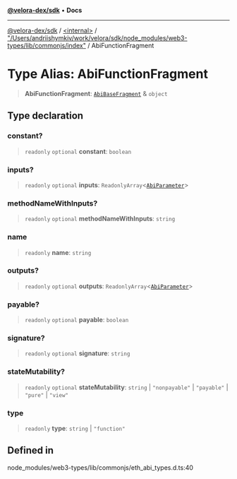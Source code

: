 [**@velora-dex/sdk**](../../../../README.md) • **Docs**

***

[@velora-dex/sdk](../../../../globals.md) / [\<internal\>](../../../README.md) / ["/Users/andriishymkiv/work/velora/sdk/node\_modules/web3-types/lib/commonjs/index"](../README.md) / AbiFunctionFragment

# Type Alias: AbiFunctionFragment

> **AbiFunctionFragment**: [`AbiBaseFragment`](AbiBaseFragment.md) & `object`

## Type declaration

### constant?

> `readonly` `optional` **constant**: `boolean`

### inputs?

> `readonly` `optional` **inputs**: `ReadonlyArray`\<[`AbiParameter`](AbiParameter.md)\>

### methodNameWithInputs?

> `readonly` `optional` **methodNameWithInputs**: `string`

### name

> `readonly` **name**: `string`

### outputs?

> `readonly` `optional` **outputs**: `ReadonlyArray`\<[`AbiParameter`](AbiParameter.md)\>

### payable?

> `readonly` `optional` **payable**: `boolean`

### signature?

> `readonly` `optional` **signature**: `string`

### stateMutability?

> `readonly` `optional` **stateMutability**: `string` \| `"nonpayable"` \| `"payable"` \| `"pure"` \| `"view"`

### type

> `readonly` **type**: `string` \| `"function"`

## Defined in

node\_modules/web3-types/lib/commonjs/eth\_abi\_types.d.ts:40
